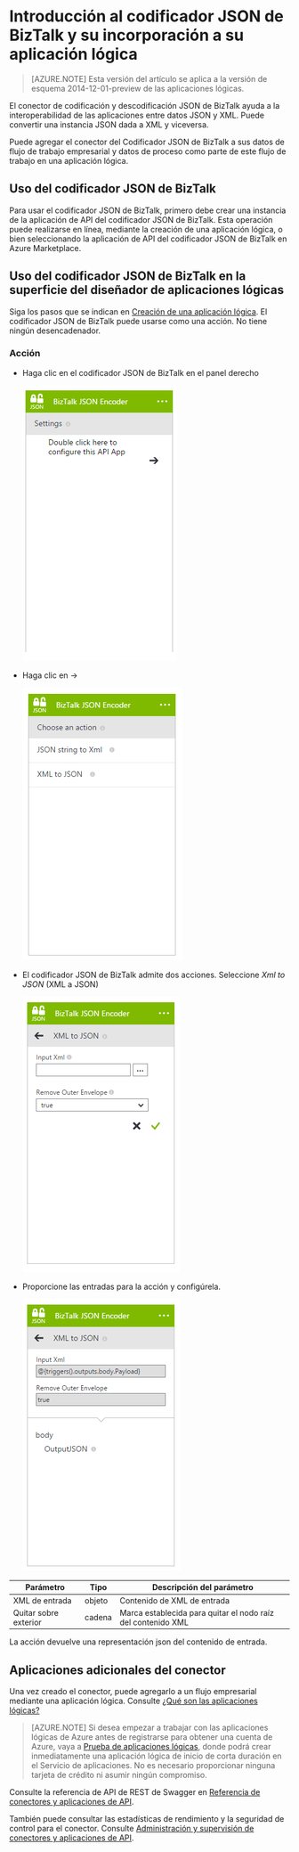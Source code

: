 <properties
   pageTitle="Uso del conector del codificador JSON de BizTalk en Aplicaciones lógicas | Servicio de aplicaciones de Microsoft Azure"
   description="Creación y configuración del conector del codificador JSON de BizTalk o la aplicación de API y su uso en una aplicación lógica en Servicio de aplicaciones de Azure"
   services="app-service\logic"
   documentationCenter=".net,nodejs,java"
   authors="rajeshramabathiran"
   manager="erikre"
   editor=""/>

<tags
   ms.service="app-service-logic"
   ms.devlang="multiple"
   ms.topic="article"
   ms.tgt_pltfrm="na"
   ms.workload="integration"
   ms.date="02/10/2016"
   ms.author="rajram"/>

# Introducción al codificador JSON de BizTalk y su incorporación a su aplicación lógica 
>[AZURE.NOTE] Esta versión del artículo se aplica a la versión de esquema 2014-12-01-preview de las aplicaciones lógicas.

El conector de codificación y descodificación JSON de BizTalk ayuda a la interoperabilidad de las aplicaciones entre datos JSON y XML. Puede convertir una instancia JSON dada a XML y viceversa.

Puede agregar el conector del Codificador JSON de BizTalk a sus datos de flujo de trabajo empresarial y datos de proceso como parte de este flujo de trabajo en una aplicación lógica.

## Uso del codificador JSON de BizTalk
Para usar el codificador JSON de BizTalk, primero debe crear una instancia de la aplicación de API del codificador JSON de BizTalk. Esta operación puede realizarse en línea, mediante la creación de una aplicación lógica, o bien seleccionando la aplicación de API del codificador JSON de BizTalk en Azure Marketplace.

## Uso del codificador JSON de BizTalk en la superficie del diseñador de aplicaciones lógicas
Siga los pasos que se indican en [Creación de una aplicación lógica]. El codificador JSON de BizTalk puede usarse como una acción. No tiene ningún desencadenador.

### Acción
- Haga clic en el codificador JSON de BizTalk en el panel derecho

	![Configuración de la acción][3]
- Haga clic en ->

	![Lista de acciones][4]
- El codificador JSON de BizTalk admite dos acciones. Seleccione *Xml to JSON* (XML a JSON)

	![Entrada de XML a JSON][5]
- Proporcione las entradas para la acción y configúrela.

	![Codificar y enviar configurados][6]

Parámetro|Tipo|Descripción del parámetro
---|---|---
XML de entrada|objeto|Contenido de XML de entrada
Quitar sobre exterior|cadena|Marca establecida para quitar el nodo raíz del contenido XML

La acción devuelve una representación json del contenido de entrada.

## Aplicaciones adicionales del conector
Una vez creado el conector, puede agregarlo a un flujo empresarial mediante una aplicación lógica. Consulte [¿Qué son las aplicaciones lógicas?](app-service-logic-what-are-logic-apps.md)

>[AZURE.NOTE] Si desea empezar a trabajar con las aplicaciones lógicas de Azure antes de registrarse para obtener una cuenta de Azure, vaya a [Prueba de aplicaciones lógicas](https://tryappservice.azure.com/?appservice=logic), donde podrá crear inmediatamente una aplicación lógica de inicio de corta duración en el Servicio de aplicaciones. No es necesario proporcionar ninguna tarjeta de crédito ni asumir ningún compromiso.

Consulte la referencia de API de REST de Swagger en [Referencia de conectores y aplicaciones de API](http://go.microsoft.com/fwlink/p/?LinkId=529766).

También puede consultar las estadísticas de rendimiento y la seguridad de control para el conector. Consulte [Administración y supervisión de conectores y aplicaciones de API](../app-service-api/app-service-api-manage-in-portal.md).

<!--References -->
[1]: app-service-logic-connector-tpm
[2]: app-service-logic-create-a-trading-partner-agreement
[3]: ./media/app-service-logic-json-encoder/ActionSettings.PNG
[4]: ./media/app-service-logic-json-encoder/ListOfActions.PNG
[5]: ./media/app-service-logic-json-encoder/EncodeInput.PNG
[6]: ./media/app-service-logic-json-encoder/EncodeConfigured.PNG

<!--Links -->
[Creación de una aplicación lógica]: app-service-logic-create-a-logic-app.md

<!---HONumber=AcomDC_0224_2016-->
